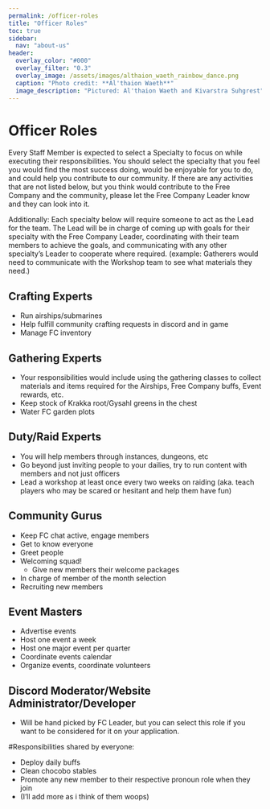 ```yaml
---
permalink: /officer-roles
title: "Officer Roles"
toc: true
sidebar:
  nav: "about-us"
header:
  overlay_color: "#000"
  overlay_filter: "0.3"
  overlay_image: /assets/images/althaion_waeth_rainbow_dance.png
  caption: "Photo credit: **Al'thaion Waeth**"
  image_description: "Pictured: Al'thaion Waeth and Kivarstra Suhgrest"  
---
```

# Officer Roles

Every Staff Member is expected to select a Specialty to focus on while executing their responsibilities. You should select the specialty that you feel you would find the most success doing, would be enjoyable for you to do, and could help you contribute to our community. If there are any activities that are not listed below, but you think would contribute to the Free Company and the community, please let the Free Company Leader know and they can look into it.

Additionally: Each specialty below will require someone to act as the Lead for the team. The Lead will be in charge of coming up with goals for their specialty with the Free Company Leader, coordinating with their team members to achieve the goals, and communicating with any other specialty’s Leader to cooperate where required. (example: Gatherers would need to communicate with the Workshop team to see what materials they need.)

## Crafting Experts
- Run airships/submarines
- Help fulfill community crafting requests in discord and in game
- Manage FC inventory
        
## Gathering Experts
- Your responsibilities would include using the gathering classes to collect materials and items required for the Airships, Free Company buffs, Event rewards, etc.
- Keep stock of Krakka root/Gysahl greens in the chest  
- Water FC garden plots
        
## Duty/Raid Experts
- You will help members through instances, dungeons, etc   
- Go beyond just inviting people to your dailies, try to run content with members and not just officers
- Lead a workshop at least once every two weeks on raiding (aka. teach players who may be scared or hesitant and help them have fun)
        
## Community Gurus
- Keep FC chat active, engage members  
- Get to know everyone  
- Greet people  
- Welcoming squad!  
    - Give new members their welcome packages  
- In charge of member of the month selection 
- Recruiting new members
        
## Event Masters
- Advertise events
- Host one event a week
- Host one major event per quarter
- Coordinate events calendar
- Organize events, coordinate volunteers
        
## Discord Moderator/Website Administrator/Developer
- Will be hand picked by FC Leader, but you can select this role if you want to be considered for it on your application.
        
#Responsibilities shared by everyone:
- Deploy daily buffs
- Clean chocobo stables  
- Promote any new member to their respective pronoun role when they join
- (I’ll add more as i think of them woops)